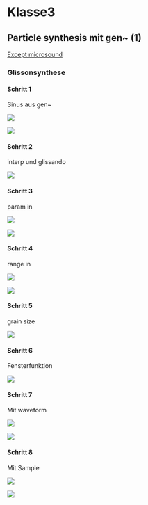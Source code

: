 # Klasse3

## Particle synthesis mit gen~ (1)

[Except microsound](Klasse3/particle.pdf)

### Glissonsynthese

#### Schritt 1

Sinus aus gen~

![](Klasse3/glisson/step1/main.png)

![](Klasse3/glisson/step1/gen.png)

#### Schritt 2

interp und glissando

![](Klasse3/glisson/step2/gen.png)

#### Schritt 3

param in

![](Klasse3/glisson/step3/main.png)

![](Klasse3/glisson/step3/gen.png)

#### Schritt 4

range in

![](Klasse3/glisson/step4/main.png)

![](Klasse3/glisson/step4/gen.png)
#### Schritt 5

grain size

![](Klasse3/glisson/step5/gen.png)

#### Schritt 6

Fensterfunktion

![](Klasse3/glisson/step6/gen.png)
#### Schritt 7

Mit waveform

![](Klasse3/glisson/step7/main.png)

![](Klasse3/glisson/step7/gen.png)

#### Schritt 8

Mit Sample

![](Klasse3/glisson/step8/main.png)

![](Klasse3/glisson/step8/gen.png)


